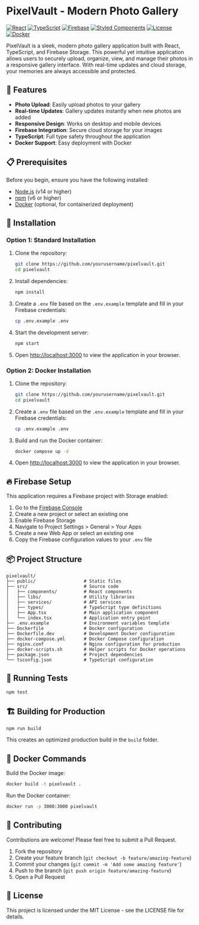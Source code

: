 # PixelVault - Modern Photo Gallery

[![React](https://img.shields.io/badge/React-18.1.0-61DAFB?logo=react&logoColor=white)](https://reactjs.org/)
[![TypeScript](https://img.shields.io/badge/TypeScript-4.6.4-3178C6?logo=typescript&logoColor=white)](https://www.typescriptlang.org/)
[![Firebase](https://img.shields.io/badge/Firebase-9.8.1-FFCA28?logo=firebase&logoColor=white)](https://firebase.google.com/)
[![Styled Components](https://img.shields.io/badge/Styled_Components-5.3.5-DB7093?logo=styled-components&logoColor=white)](https://styled-components.com/)
[![License](https://img.shields.io/badge/License-MIT-blue.svg)](LICENSE)
[![Docker](https://img.shields.io/badge/Docker-Ready-2496ED?logo=docker&logoColor=white)](https://www.docker.com/)

PixelVault is a sleek, modern photo gallery application built with React, TypeScript, and Firebase Storage. This powerful yet intuitive application allows users to securely upload, organize, view, and manage their photos in a responsive gallery interface. With real-time updates and cloud storage, your memories are always accessible and protected.

[//]: # (![Gallery Screenshot]&#40;https://via.placeholder.com/800x400?text=Gallery+Screenshot&#41;)

## 🚀 Features

- **Photo Upload**: Easily upload photos to your gallery
- **Real-time Updates**: Gallery updates instantly when new photos are added
- **Responsive Design**: Works on desktop and mobile devices
- **Firebase Integration**: Secure cloud storage for your images
- **TypeScript**: Full type safety throughout the application
- **Docker Support**: Easy deployment with Docker

## 📋 Prerequisites

Before you begin, ensure you have the following installed:
- [Node.js](https://nodejs.org/) (v14 or higher)
- [npm](https://www.npmjs.com/) (v6 or higher)
- [Docker](https://www.docker.com/) (optional, for containerized deployment)

## 🔧 Installation

### Option 1: Standard Installation

1. Clone the repository:
   ```bash
   git clone https://github.com/yourusername/pixelvault.git
   cd pixelvault
   ```

2. Install dependencies:
   ```bash
   npm install
   ```

3. Create a `.env` file based on the `.env.example` template and fill in your Firebase credentials:
   ```bash
   cp .env.example .env
   ```

4. Start the development server:
   ```bash
   npm start
   ```

5. Open [http://localhost:3000](http://localhost:3000) to view the application in your browser.

### Option 2: Docker Installation

1. Clone the repository:
   ```bash
   git clone https://github.com/yourusername/pixelvault.git
   cd pixelvault
   ```

2. Create a `.env` file based on the `.env.example` template and fill in your Firebase credentials:
   ```bash
   cp .env.example .env
   ```

3. Build and run the Docker container:
   ```bash
   docker compose up -d
   ```

4. Open [http://localhost:3000](http://localhost:3000) to view the application in your browser.

## 🔥 Firebase Setup

This application requires a Firebase project with Storage enabled:

1. Go to the [Firebase Console](https://console.firebase.google.com/)
2. Create a new project or select an existing one
3. Enable Firebase Storage
4. Navigate to Project Settings > General > Your Apps
5. Create a new Web App or select an existing one
6. Copy the Firebase configuration values to your `.env` file

## 📦 Project Structure

```
pixelvault/
├── public/                  # Static files
├── src/                     # Source code
│   ├── components/          # React components
│   ├── libs/                # Utility libraries
│   ├── services/            # API services
│   ├── types/               # TypeScript type definitions
│   ├── App.tsx              # Main application component
│   └── index.tsx            # Application entry point
├── .env.example             # Environment variables template
├── Dockerfile               # Docker configuration
├── Dockerfile.dev           # Development Docker configuration
├── docker-compose.yml       # Docker Compose configuration
├── nginx.conf               # Nginx configuration for production
├── docker-scripts.sh        # Helper scripts for Docker operations
├── package.json             # Project dependencies
└── tsconfig.json            # TypeScript configuration
```

## 🧪 Running Tests

```bash
npm test
```

## 🏗️ Building for Production

```bash
npm run build
```

This creates an optimized production build in the `build` folder.

## 🐳 Docker Commands

Build the Docker image:
```bash
docker build -t pixelvault .
```

Run the Docker container:
```bash
docker run -p 3000:3000 pixelvault
```

## 🤝 Contributing

Contributions are welcome! Please feel free to submit a Pull Request.

1. Fork the repository
2. Create your feature branch (`git checkout -b feature/amazing-feature`)
3. Commit your changes (`git commit -m 'Add some amazing feature'`)
4. Push to the branch (`git push origin feature/amazing-feature`)
5. Open a Pull Request

## 📄 License

This project is licensed under the MIT License - see the LICENSE file for details.
